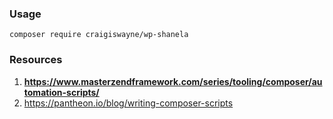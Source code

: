 ### Usage
```
composer require craigiswayne/wp-shanela
```

### Resources
1. **https://www.masterzendframework.com/series/tooling/composer/automation-scripts/**
1. https://pantheon.io/blog/writing-composer-scripts